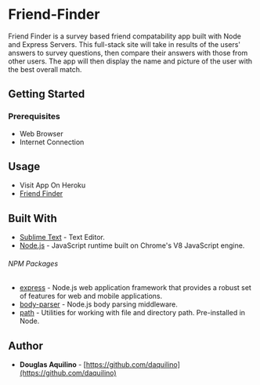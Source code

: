 # Friend-Finder

Friend Finder is a survey based friend compatability app built with Node and Express Servers.
This full-stack site will take in results of the users' answers to survey questions, then compare their answers with those from other users.  The app will then display the name and picture of the user with the best overall match.

## Getting Started

### Prerequisites

* Web Browser
* Internet Connection 

## Usage
* Visit App On Heroku
* [Friend Finder](https://fierce-cove-50826.herokuapp.com/)


## Built With

* [Sublime Text](https://www.sublimetext.com/) - Text Editor.
* [Node.js](https://nodejs.org) - JavaScript runtime built on Chrome's V8 JavaScript engine.

###### NPM Packages

* [express](https://www.npmjs.com/package/express)	- Node.js web application framework that provides a robust set of features for web and mobile applications.
* [body-parser]() - Node.js body parsing middleware.
* [path](https://nodejs.org/docs/latest/api/path.html)	-  Utilities for working with file and directory path.  Pre-installed in Node.


## Author

* **Douglas Aquilino** - [https://github.com/daquilino](https://github.com/daquilino)



